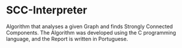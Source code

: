 # SCC-Interpreter
Algorithm that analyses a given Graph and finds Strongly Connected Components.
The Algorithm was developed using the C programming language, and the Report is written in Portuguese.
